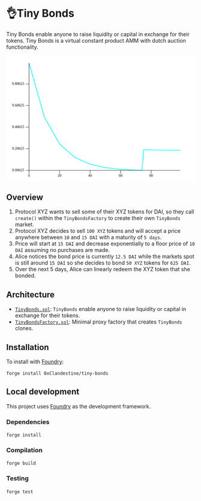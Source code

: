 # 👌Tiny Bonds

Tiny Bonds enable anyone to raise liquidity or capital in exchange for their tokens. Tiny Bonds is a virtual constant product AMM with dutch auction functionality.

<img align="center" src="output.svg" />

## Overview

1. Protocol XYZ wants to sell some of their XYZ tokens for DAI, so they call `create()` within the `TinyBondsFactory` to create their own `TinyBonds` market.
2. Protocol XYZ decides to sell `100 XYZ` tokens and will accept a price anywhere between `10` and `15 DAI` with a maturity of `5 days`.
3. Price will start at `15 DAI` and decrease exponentially to a floor price of `10 DAI` assuming no purchases are made. 
4. Alice notices the bond price is currently `12.5 DAI` while the markets spot is still around `15 DAI` so she decides to bond `50 XYZ` tokens for `625 DAI`.
5. Over the next 5 days, Alice can linearly redeem the XYZ token that she bonded. 

## Architecture

-   [`TinyBonds.sol`](src/TinyBonds.sol): `TinyBonds` enable anyone to raise liquidity or capital in exchange for their tokens.
-   [`TinyBondsFactory.sol`](src/TinyBondsFactory.sol): Minimal proxy factory that creates `TinyBonds` clones.

## Installation

To install with [Foundry](https://github.com/gakonst/foundry):

```
forge install 0xClandestine/tiny-bonds
```

## Local development

This project uses [Foundry](https://github.com/gakonst/foundry) as the development framework.

### Dependencies

```
forge install
```

### Compilation

```
forge build
```

### Testing

```
forge test
```
